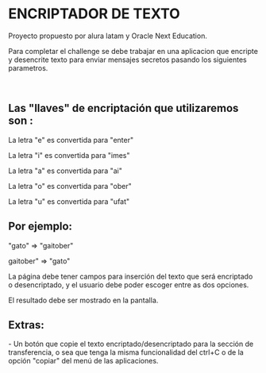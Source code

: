 <dif>
  <h1>ENCRIPTADOR DE TEXTO</h1>
</div> 
 
 <div><p>Proyecto propuesto por alura latam y Oracle Next Education.</p>
 
 <p>Para completar el challenge se debe trabajar en una aplicacion que encripte y desencrite texto para enviar mensajes secretos
  pasando los siguientes parametros.</p> </br>

<h2>Las "llaves" de encriptación que utilizaremos son :</h2>

<p>La letra "e" es convertida para "enter"</p>
<p>La letra "i" es convertida para "imes"</p>
<p>La letra "a" es convertida para "ai"</p>
<p>La letra "o" es convertida para "ober"</p>
<p>La letra "u" es convertida para "ufat"</p>

<h2>Por ejemplo:</h2>
<p>"gato" => "gaitober"</p>
<p>gaitober" => "gato"</p>

<p>La página debe tener campos para inserción del texto que será encriptado o desencriptado, y el usuario debe poder
escoger entre as dos opciones.</p>
<p>El resultado debe ser mostrado en la pantalla.</p>

<h2>Extras:</h2>
<p>- Un botón que copie el texto encriptado/desencriptado para la sección de transferencia, o sea que tenga la misma
funcionalidad del ctrl+C o de la opción "copiar" del menú de las aplicaciones.</p>
